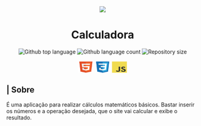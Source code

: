 <div align="center"> 
  <img src="https://media.discordapp.net/attachments/1063891503107285102/1073327145163689984/calculadora.png">
</div>

<h1 align="center">Calculadora</h1>

<div align="center">
  <img alt="Github top language" src="https://img.shields.io/github/languages/top/Ultiiy/calculadora?color=56BEB8">
  <img alt="Github language count" src="https://img.shields.io/github/languages/count/Ultiiy/calculadora?color=56BEB8">
  <img alt="Repository size" src="https://img.shields.io/github/repo-size/Ultiiy/calculadora?color=56BEB8">
</div><br>

<div align="center">
  <img title="HTML5" height="30" width="40" src="https://raw.githubusercontent.com/devicons/devicon/master/icons/html5/html5-original.svg">
  <img title="CSS3" height="30" width="40" src="https://raw.githubusercontent.com/devicons/devicon/master/icons/css3/css3-original.svg">
  <img title="JavaScript" height="30" width="40" src="https://raw.githubusercontent.com/devicons/devicon/master/icons/javascript/javascript-original.svg">
</div>

## | Sobre ##

<p>É uma aplicação para realizar cálculos matemáticos básicos. Bastar inserir os números e a operação desejada, que o site vai calcular e exibe o resultado.</p>

